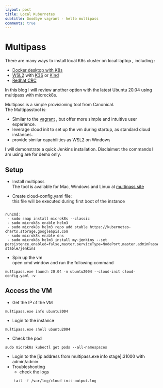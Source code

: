 ```yaml
---
layout: post
title: Local Kubernetes 
subtitle: Goodbye vagrant - hello multipass
comments: true
---
```


# Multipass   
There are many ways to install local K8s cluster on local laptop , including :
* [Docker desktop with K8s](https://www.docker.com/blog/docker-windows-desktop-now-kubernetes/)
* [WSL2](https://ubuntu.com/wsl) with [K3S](https://k3s.io/) or [Kind](https://kubernetes.io/docs/setup/learning-environment/kind/)
* [Redhat CRC](https://developers.redhat.com/blog/2019/09/05/red-hat-openshift-4-on-your-laptop-introducing-red-hat-codeready-containers/)

In this blog I will review another option with the latest Ubuntu 20.04 using multipass with microck8s.

Multipass is a simple provisioning tool from Canonical.   
The Multipasstool is:
* Similar to the [vagrant](https://www.vagrantup.com/)  , but offer more simple and intuitive user experience.
* leverage cloud init to set up the vm during startup, as standard cloud instances. 
* provide similar capabilities as WSL2 on Windows 

I will demonstrate a quick Jenkins installation. 
Disclaimer: the commands I am using are for demo only.

## Setup 
* Install multipass  
The tool is available for Mac, Windows and Linux at [multipass site](https://multipass.run/)

* Create cloud-config.yaml file:  
this file will be executed during first boot of the instance  
```#cloud-config

runcmd:
 - sudo snap install microk8s --classic 
 - sudo microk8s enable helm3
 - sudo microk8s helm3 repo add stable https://kubernetes-charts.storage.googleapis.com
 - sudo microk8s enable dns
 - sudo microk8s helm3 install my-jenkins --set persistence.enabled=false,master.serviceType=NodePort,master.adminPassword="admin",master.nodePort=31000 stable/jenkins
```

* Spin up the vm  
open cmd window and run the following command 
```
multipass.exe launch 20.04 -n ubuntu2004 --cloud-init cloud-config.yaml -v
```

## Access the VM 
* Get the IP of the VM 
```
multipass.exe info ubuntu2004
```
* Login to the instance 
```
multipass.exe shell ubuntu2004
```
* Check the pod
```
sudo microk8s kubectl get pods --all-namespaces
```
* Login to the [ip address from multipass.exe info stage]:31000 with admin/admin 
* Troubleshooting 
  * check the logs 
```
    tail -f /var/log/cloud-init-output.log
```
